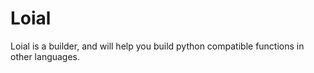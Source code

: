 # Loial

Loial is a builder, and will help you build python compatible functions in other languages.